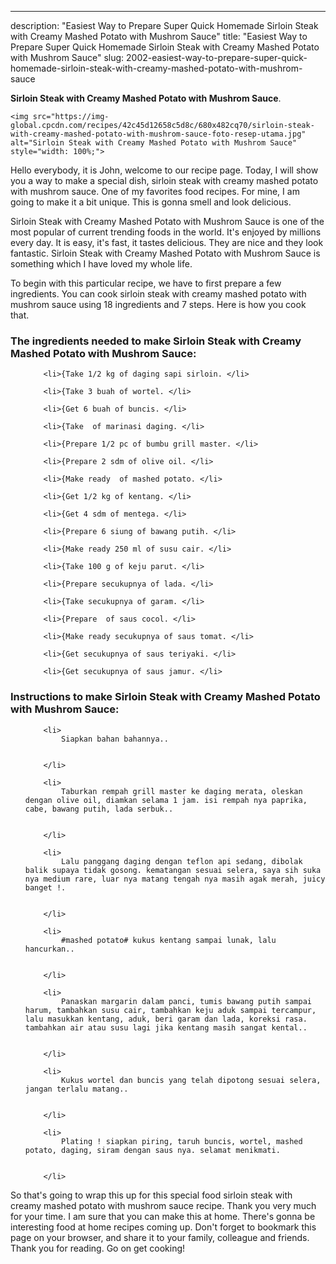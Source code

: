 ---
description: "Easiest Way to Prepare Super Quick Homemade Sirloin Steak with Creamy Mashed Potato with Mushrom Sauce"
title: "Easiest Way to Prepare Super Quick Homemade Sirloin Steak with Creamy Mashed Potato with Mushrom Sauce"
slug: 2002-easiest-way-to-prepare-super-quick-homemade-sirloin-steak-with-creamy-mashed-potato-with-mushrom-sauce

<p>
	<strong>Sirloin Steak with Creamy Mashed Potato with Mushrom Sauce</strong>. 
	
</p>
<p>
	
	<img src="https://img-global.cpcdn.com/recipes/42c45d12658c5d8c/680x482cq70/sirloin-steak-with-creamy-mashed-potato-with-mushrom-sauce-foto-resep-utama.jpg" alt="Sirloin Steak with Creamy Mashed Potato with Mushrom Sauce" style="width: 100%;">
	
	
</p>
<p>
	Hello everybody, it is John, welcome to our recipe page. Today, I will show you a way to make a special dish, sirloin steak with creamy mashed potato with mushrom sauce. One of my favorites food recipes. For mine, I am going to make it a bit unique. This is gonna smell and look delicious.
</p>
	
<p>
	Sirloin Steak with Creamy Mashed Potato with Mushrom Sauce is one of the most popular of current trending foods in the world. It's enjoyed by millions every day. It is easy, it's fast, it tastes delicious. They are nice and they look fantastic. Sirloin Steak with Creamy Mashed Potato with Mushrom Sauce is something which I have loved my whole life.
</p>
<p>
	
</p>

<p>
To begin with this particular recipe, we have to first prepare a few ingredients. You can cook sirloin steak with creamy mashed potato with mushrom sauce using 18 ingredients and 7 steps. Here is how you cook that.
</p>

<h3>The ingredients needed to make Sirloin Steak with Creamy Mashed Potato with Mushrom Sauce:</h3>

<ol>
	
		<li>{Take 1/2 kg of daging sapi sirloin. </li>
	
		<li>{Take 3 buah of wortel. </li>
	
		<li>{Get 6 buah of buncis. </li>
	
		<li>{Take  of marinasi daging. </li>
	
		<li>{Prepare 1/2 pc of bumbu grill master. </li>
	
		<li>{Prepare 2 sdm of olive oil. </li>
	
		<li>{Make ready  of mashed potato. </li>
	
		<li>{Get 1/2 kg of kentang. </li>
	
		<li>{Get 4 sdm of mentega. </li>
	
		<li>{Prepare 6 siung of bawang putih. </li>
	
		<li>{Make ready 250 ml of susu cair. </li>
	
		<li>{Take 100 g of keju parut. </li>
	
		<li>{Prepare secukupnya of lada. </li>
	
		<li>{Take secukupnya of garam. </li>
	
		<li>{Prepare  of saus cocol. </li>
	
		<li>{Make ready secukupnya of saus tomat. </li>
	
		<li>{Get secukupnya of saus teriyaki. </li>
	
		<li>{Get secukupnya of saus jamur. </li>
	
</ol>
<p>
	
</p>

<h3>Instructions to make Sirloin Steak with Creamy Mashed Potato with Mushrom Sauce:</h3>

<ol>
	
		<li>
			Siapkan bahan bahannya..
			
			
		</li>
	
		<li>
			Taburkan rempah grill master ke daging merata, oleskan dengan olive oil, diamkan selama 1 jam. isi rempah nya paprika, cabe, bawang putih, lada serbuk..
			
			
		</li>
	
		<li>
			Lalu panggang daging dengan teflon api sedang, dibolak balik supaya tidak gosong. kematangan sesuai selera, saya sih suka nya medium rare, luar nya matang tengah nya masih agak merah, juicy banget !.
			
			
		</li>
	
		<li>
			#mashed potato# kukus kentang sampai lunak, lalu hancurkan..
			
			
		</li>
	
		<li>
			Panaskan margarin dalam panci, tumis bawang putih sampai harum, tambahkan susu cair, tambahkan keju aduk sampai tercampur, lalu masukkan kentang, aduk, beri garam dan lada, koreksi rasa. tambahkan air atau susu lagi jika kentang masih sangat kental..
			
			
		</li>
	
		<li>
			Kukus wortel dan buncis yang telah dipotong sesuai selera, jangan terlalu matang..
			
			
		</li>
	
		<li>
			Plating ! siapkan piring, taruh buncis, wortel, mashed potato, daging, siram dengan saus nya. selamat menikmati.
			
			
		</li>
	
</ol>

<p>
	
</p>

<p>
	So that's going to wrap this up for this special food sirloin steak with creamy mashed potato with mushrom sauce recipe. Thank you very much for your time. I am sure that you can make this at home. There's gonna be interesting food at home recipes coming up. Don't forget to bookmark this page on your browser, and share it to your family, colleague and friends. Thank you for reading. Go on get cooking!
</p>
